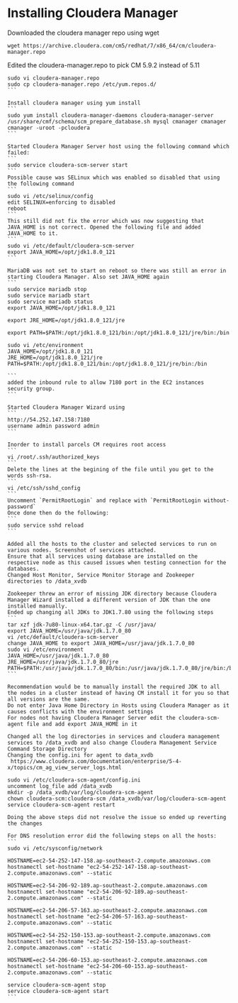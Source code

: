 # Installing Cloudera Manager

Downloaded the cloudera manager repo using wget
```
wget https://archive.cloudera.com/cm5/redhat/7/x86_64/cm/cloudera-manager.repo
```
Edited the cloudera-manager.repo to pick CM 5.9.2 instead of 5.11
````
sudo vi cloudera-manager.repo
sudo cp cloudera-manager.repo /etc/yum.repos.d/
```

Install cloudera manager using yum install
```
sudo yum install cloudera-manager-daemons cloudera-manager-server
/usr/share/cmf/schema/scm_prepare_database.sh mysql cmanager cmanager cmanager -uroot -pcloudera 
```

Started Cloudera Manager Server host using the following command which failed:
```
sudo service cloudera-scm-server start
```
Possible cause was SELinux which was enabled so disabled that using the following command
```
sudo vi /etc/selinux/config
edit SELINUX=enforcing to disabled
reboot
```
This still did not fix the error which was now suggesting that JAVA_HOME is not correct. Opened the following file and added JAVA_HOME to it.
```
sudo vi /etc/default/cloudera-scm-server
export JAVA_HOME=/opt/jdk1.8.0_121
```

MariaDB was not set to start on reboot so there was still an error in starting Cloudera Manager. Also set JAVA_HOME again
```
sudo service mariadb stop
sudo service mariadb start
sudo service mariadb status
export JAVA_HOME=/opt/jdk1.8.0_121

export JRE_HOME=/opt/jdk1.8.0_121/jre

export PATH=$PATH:/opt/jdk1.8.0_121/bin:/opt/jdk1.8.0_121/jre/bin:/bin

sudo vi /etc/environment
JAVA_HOME=/opt/jdk1.8.0_121
JRE_HOME=/opt/jdk1.8.0_121/jre
PATH=$PATH:/opt/jdk1.8.0_121/bin:/opt/jdk1.8.0_121/jre/bin:/bin

```
added the inbound rule to allow 7180 port in the EC2 instances security group.
```

Started Cloudera Manager Wizard using
```
http://54.252.147.158:7180
username admin password admin
```

Inorder to install parcels CM requires root access
```
vi /root/.ssh/authorized_keys
```
Delete the lines at the begining of the file until you get to the words ssh-rsa.
```
vi /etc/ssh/sshd_config
```
Uncomment `PermitRootLogin` and replace with `PermitRootLogin without-password`
Once done then do the following:
```
sudo service sshd reload
```

Added all the hosts to the cluster and selected services to run on various nodes. Screenshot of services attached.
Ensure that all services using database are installed on the respective node as this caused issues when testing connection for the databases.
Changed Host Monitor, Service Monitor Storage and Zookeeper directories to /data_xvdb

Zookeeper threw an error of missing JDK directory because Cloudera Manager Wizard installed a different version of JDK than the one installed manually.
Ended up changing all JDKs to JDK1.7.80 using the following steps
```
tar xzf jdk-7u80-linux-x64.tar.gz -C /usr/java/
export JAVA_HOME=/usr/java/jdk.1.7.0_80
vi /etc/default/cloudera-scm-server
change JAVA_HOME to export JAVA_HOME=/usr/java/jdk.1.7.0_80
sudo vi /etc/environment
JAVA_HOME=/usr/java/jdk.1.7.0_80
JRE_HOME=/usr/java/jdk.1.7.0_80/jre
PATH=$PATH:/usr/java/jdk.1.7.0_80/bin:/usr/java/jdk.1.7.0_80/jre/bin:/bin
```

Recommendation would be to manually install the required JDK to all the nodes in a cluster instead of having CM install it for you so that all versions are the same.
Do not enter Java Home Directory in Hosts using Cloudera Manager as it causes conflicts with the environment settings
For nodes not having Cloudera Manager Server edit the cloudera-scm-agent file and add export JAVA_HOME in it

Changed all the log directories in services and cloudera management services to /data_xvdb and also change Cloudera Management Service Command Storage Directory
Changing the config.ini for agent to data_xvdb
 https://www.cloudera.com/documentation/enterprise/5-4-x/topics/cm_ag_view_server_logs.html

sudo vi /etc/cloudera-scm-agent/config.ini
uncomment log_file add /data_xvdb
mkdir -p /data_xvdb/var/log/cloudera-scm-agent
chown cloudera-scm:cloudera-scm /data_xvdb/var/log/cloudera-scm-agent
service cloudera-scm-agent restart

Doing the above steps did not resolve the issue so ended up reverting the changes

For DNS resolution error did the following steps on all the hosts:
```
sudo vi /etc/sysconfig/network

HOSTNAME=ec2-54-252-147-158.ap-southeast-2.compute.amazonaws.com
hostnamectl set-hostname "ec2-54-252-147-158.ap-southeast-2.compute.amazonaws.com" --static

HOSTNAME=ec2-54-206-92-189.ap-southeast-2.compute.amazonaws.com 
hostnamectl set-hostname "ec2-54-206-92-189.ap-southeast-2.compute.amazonaws.com" --static

HOSTNAME=ec2-54-206-57-163.ap-southeast-2.compute.amazonaws.com 
hostnamectl set-hostname "ec2-54-206-57-163.ap-southeast-2.compute.amazonaws.com" --static

HOSTNAME=ec2-54-252-150-153.ap-southeast-2.compute.amazonaws.com 
hostnamectl set-hostname "ec2-54-252-150-153.ap-southeast-2.compute.amazonaws.com" --static

HOSTNAME=ec2-54-206-60-153.ap-southeast-2.compute.amazonaws.com 
hostnamectl set-hostname "ec2-54-206-60-153.ap-southeast-2.compute.amazonaws.com" --static

service cloudera-scm-agent stop
service cloudera-scm-agent start
```